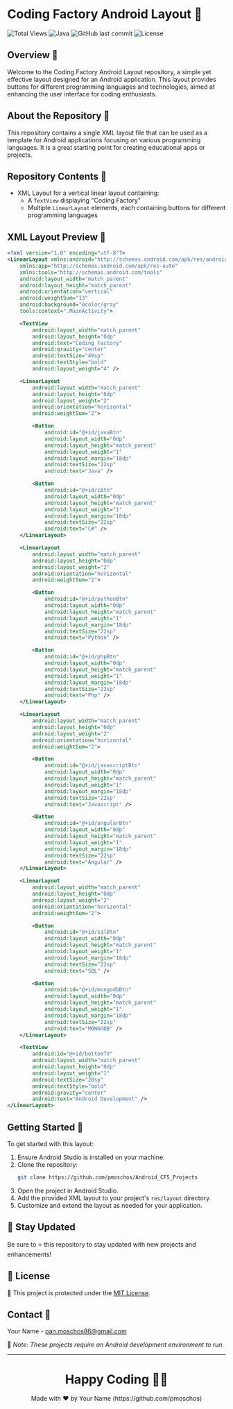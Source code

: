 # Coding Factory Android Layout 📱

![Total Views](https://views.whatilearened.today/views/github/pmoschos/android-projects.svg) ![Java](https://img.shields.io/badge/language-Java-orange.svg) ![GitHub last commit](https://img.shields.io/github/last-commit/pmoschos/Android_CF5_Projects) ![License](https://img.shields.io/badge/license-MIT-green.svg)

## Overview 🌟
Welcome to the Coding Factory Android Layout repository, a simple yet effective layout designed for an Android application. This layout provides buttons for different programming languages and technologies, aimed at enhancing the user interface for coding enthusiasts.

## About the Repository 📖
This repository contains a single XML layout file that can be used as a template for Android applications focusing on various programming languages. It is a great starting point for creating educational apps or projects.

## Repository Contents 📂
- XML Layout for a vertical linear layout containing:
  - A `TextView` displaying "Coding Factory"
  - Multiple `LinearLayout` elements, each containing buttons for different programming languages

## XML Layout Preview 📄

```xml
<?xml version="1.0" encoding="utf-8"?>
<LinearLayout xmlns:android="http://schemas.android.com/apk/res/android"
    xmlns:app="http://schemas.android.com/apk/res-auto"
    xmlns:tools="http://schemas.android.com/tools"
    android:layout_width="match_parent"
    android:layout_height="match_parent"
    android:orientation="vertical"
    android:weightSum="13"
    android:background="@color/gray"
    tools:context=".MainActivity">

    <TextView
        android:layout_width="match_parent"
        android:layout_height="0dp"
        android:text="Coding Factory"
        android:gravity="center"
        android:textSize="40sp"
        android:textStyle="bold"
        android:layout_weight="4" />

    <LinearLayout
        android:layout_width="match_parent"
        android:layout_height="0dp"
        android:layout_weight="2"
        android:orientation="horizontal"
        android:weightSum="2">

        <Button
            android:id="@+id/javaBtn"
            android:layout_width="0dp"
            android:layout_height="match_parent"
            android:layout_weight="1"
            android:layout_margin="18dp"
            android:textSize="22sp"
            android:text="Java" />

        <Button
            android:id="@+id/cBtn"
            android:layout_width="0dp"
            android:layout_height="match_parent"
            android:layout_weight="1"
            android:layout_margin="18dp"
            android:textSize="22sp"
            android:text="C#" />
    </LinearLayout>

    <LinearLayout
        android:layout_width="match_parent"
        android:layout_height="0dp"
        android:layout_weight="2"
        android:orientation="horizontal"
        android:weightSum="2">

        <Button
            android:id="@+id/pythonBtn"
            android:layout_width="0dp"
            android:layout_height="match_parent"
            android:layout_weight="1"
            android:layout_margin="18dp"
            android:textSize="22sp"
            android:text="Python" />

        <Button
            android:id="@+id/phpBtn"
            android:layout_width="0dp"
            android:layout_height="match_parent"
            android:layout_weight="1"
            android:layout_margin="18dp"
            android:textSize="22sp"
            android:text="Php" />
    </LinearLayout>

    <LinearLayout
        android:layout_width="match_parent"
        android:layout_height="0dp"
        android:layout_weight="2"
        android:orientation="horizontal"
        android:weightSum="2">

        <Button
            android:id="@+id/javascriptBtn"
            android:layout_width="0dp"
            android:layout_height="match_parent"
            android:layout_weight="1"
            android:layout_margin="18dp"
            android:textSize="22sp"
            android:text="Javascript" />

        <Button
            android:id="@+id/angularBtn"
            android:layout_width="0dp"
            android:layout_height="match_parent"
            android:layout_weight="1"
            android:layout_margin="18dp"
            android:textSize="22sp"
            android:text="Angular" />
    </LinearLayout>

    <LinearLayout
        android:layout_width="match_parent"
        android:layout_height="0dp"
        android:layout_weight="2"
        android:orientation="horizontal"
        android:weightSum="2">

        <Button
            android:id="@+id/sqlBtn"
            android:layout_width="0dp"
            android:layout_height="match_parent"
            android:layout_weight="1"
            android:layout_margin="18dp"
            android:textSize="22sp"
            android:text="SQL" />

        <Button
            android:id="@+id/mongodbBtn"
            android:layout_width="0dp"
            android:layout_height="match_parent"
            android:layout_weight="1"
            android:layout_margin="18dp"
            android:textSize="22sp"
            android:text="MONGODB" />
    </LinearLayout>

    <TextView
        android:id="@+id/bottomTV"
        android:layout_width="match_parent"
        android:layout_height="0dp"
        android:layout_weight="1"
        android:textSize="20sp"
        android:textStyle="bold"
        android:gravity="center"
        android:text="Android Development" />
</LinearLayout>
```

## Getting Started 🚀
To get started with this layout:

1. Ensure Android Studio is installed on your machine.
2. Clone the repository:
   ```sh
   git clone https://github.com/pmoschos/Android_CF5_Projects
   ```
3. Open the project in Android Studio.
4. Add the provided XML layout to your project's `res/layout` directory.
5. Customize and extend the layout as needed for your application.

## 📢 Stay Updated
Be sure to ⭐ this repository to stay updated with new projects and enhancements!

## 📄 License
🔐 This project is protected under the [MIT License](https://mit-license.org/).

## Contact 📧
Your Name - pan.moschos86@gmail.com

🔗 *Note: These projects require an Android development environment to run.*

---
<h1 align=center>Happy Coding 👨‍💻 </h1>

<p align="center">
  Made with ❤️ by Your Name (https://github.com/pmoschos)
</p>
